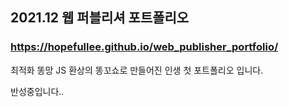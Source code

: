 ## 2021.12 웹 퍼블리셔 포트폴리오

### https://hopefullee.github.io/web_publisher_portfolio/

최적화 똥망 JS 환상의 똥꼬쇼로 만들어진 인생 첫 포트폴리오 입니다.

반성중입니다..
